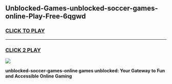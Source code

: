 
## Unblocked-Games-unblocked-soccer-games-online-Play-Free-6qgwd
<h3>
<a href="https://premium76.site?title=unblocked-soccer-games-online&ref=23A">CLICK TO PLAY</a></h3>
<hr>

<h3>
<a href="https://premium76.site?title=unblocked-soccer-games-online&ref=23A">CLICK 2 PLAY</a>
  
</h3>

<a href="https://premium76.site?title=unblocked-soccer-games-online&ref=23A"><img src="https://clearcache.store/games.png"></a>


**unblocked-soccer-games-online games unblocked: Your Gateway to Fun and Accessible Online Gaming**
